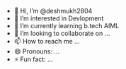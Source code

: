 - 👋 Hi, I’m @deshmukh2804
- 👀 I’m interested in Devlopment
- 🌱 I’m currently learning b.tech AIML
- 💞️ I’m looking to collaborate on ...
- 📫 How to reach me ...
- 😄 Pronouns: ...
- ⚡ Fun fact: ...

<!---
deshmukh2804/deshmukh2804 is a ✨ special ✨ repository because its `README.md` (this file) appears on your GitHub profile.
You can click the Preview link to take a look at your changes.
--->
